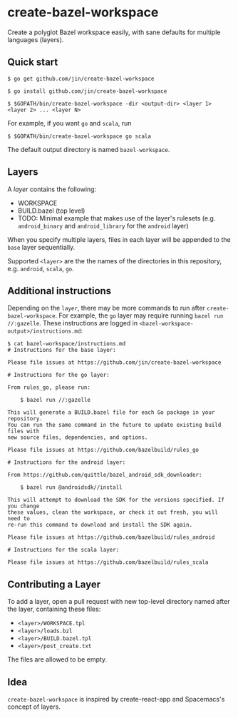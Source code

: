 # create-bazel-workspace

Create a polyglot Bazel workspace easily, with sane defaults for multiple languages (layers).

## Quick start

```
$ go get github.com/jin/create-bazel-workspace

$ go install github.com/jin/create-bazel-workspace

$ $GOPATH/bin/create-bazel-workspace -dir <output-dir> <layer 1> <layer 2> ... <layer N>
```

For example, if you want `go` and `scala`, run 

```
$ $GOPATH/bin/create-bazel-workspace go scala
```

The default output directory is named `bazel-workspace`. 

## Layers

A *layer* contains the following:

- WORKSPACE
- BUILD.bazel (top level)
- TODO: Minimal example that makes use of the layer's rulesets (e.g. `android_binary`
  and `android_library` for the `android` layer)

When you specify multiple layers, files in each layer will be appended to the
`base` layer sequentially. 

Supported `<layer>` are the the names of the directories in this repository, e.g.
`android`, `scala`, `go`.

## Additional instructions

Depending on the `layer`, there may be more commands to run after
`create-bazel-workspace`. For example, the `go` layer may require running `bazel
run //:gazelle`. These instructions are logged in
`<bazel-workspace-output>/instructions.md`:

```
$ cat bazel-workspace/instructions.md
# Instructions for the base layer:

Please file issues at https://github.com/jin/create-bazel-workspace

# Instructions for the go layer:

From rules_go, please run:

    $ bazel run //:gazelle

This will generate a BUILD.bazel file for each Go package in your repository. 
You can run the same command in the future to update existing build files with 
new source files, dependencies, and options.

Please file issues at https://github.com/bazelbuild/rules_go

# Instructions for the android layer:

From https://github.com/quittle/bazel_android_sdk_downloader:

    $ bazel run @androidsdk//install

This will attempt to download the SDK for the versions specified. If you change
these values, clean the workspace, or check it out fresh, you will need to
re-run this command to download and install the SDK again.

Please file issues at https://github.com/bazelbuild/rules_android

# Instructions for the scala layer:

Please file issues at https://github.com/bazelbuild/rules_scala
```

## Contributing a Layer

To add a layer, open a pull request with new top-level directory named after the layer, containing these files:

- `<layer>/WORKSPACE.tpl`
- `<layer>/loads.bzl`
- `<layer>/BUILD.bazel.tpl`
- `<layer>/post_create.txt`

The files are allowed to be empty.

## Idea

`create-bazel-workspace` is inspired by create-react-app and Spacemacs's concept of layers.
